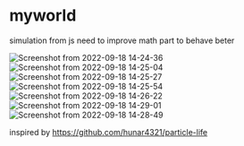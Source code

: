 # myworld
simulation from js need to improve math part to behave beter

![Screenshot from 2022-09-18 14-24-36](https://user-images.githubusercontent.com/33680014/190894159-a8514b89-41e9-4d66-9dbf-968e4c06e24a.png)
![Screenshot from 2022-09-18 14-25-04](https://user-images.githubusercontent.com/33680014/190894163-99fe4995-d58d-461f-8474-3fe5c9463bd6.png)
![Screenshot from 2022-09-18 14-25-27](https://user-images.githubusercontent.com/33680014/190894167-0135860e-483b-4d0c-be5f-3f7f01b8f307.png)
![Screenshot from 2022-09-18 14-25-54](https://user-images.githubusercontent.com/33680014/190894169-72197c24-63b4-42d1-9057-e07058d0bbc0.png)
![Screenshot from 2022-09-18 14-26-22](https://user-images.githubusercontent.com/33680014/190894171-736041c9-0a88-48f2-9d23-0558b80bab6f.png)
![Screenshot from 2022-09-18 14-29-01](https://user-images.githubusercontent.com/33680014/190894243-9b66b027-7adb-427b-916d-456ed2aae243.png)
![Screenshot from 2022-09-18 14-28-49](https://user-images.githubusercontent.com/33680014/190894244-785d6736-535e-4b59-8a1e-0a1d94dae6ce.png)

inspired by https://github.com/hunar4321/particle-life
